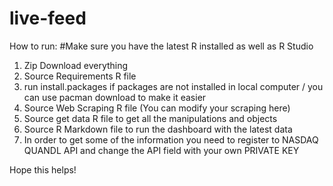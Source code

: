 # live-feed

How to run:
#Make sure you have the latest R installed as well as R Studio
1) Zip Download everything
2) Source Requirements R file
3) run install.packages if packages are not installed in local computer / you can use pacman download to make it easier
4) Source Web Scraping R file (You can modify your scraping here)
5) Source get data R file to get all the manipulations and objects
6) Source R Markdown file to run the dashboard with the latest data
7) In order to get some of the information you need to register to NASDAQ QUANDL API and change the API field with your own PRIVATE KEY

Hope this helps!
